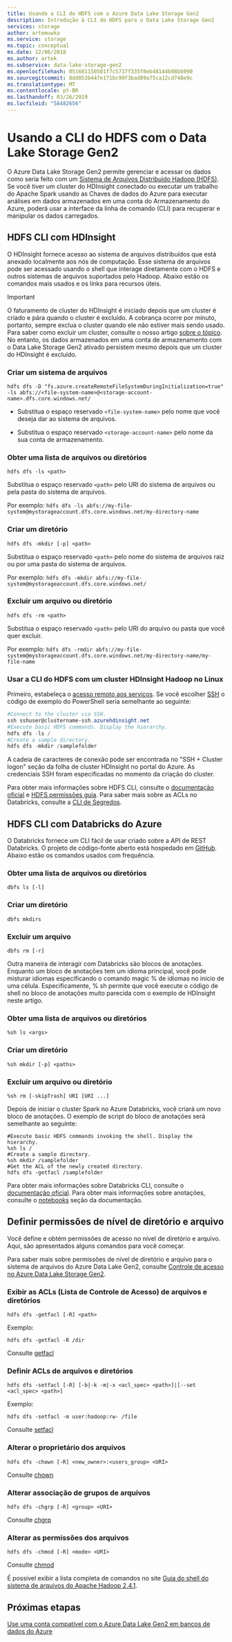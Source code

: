 ```yaml
---
title: Usando a CLI do HDFS com o Azure Data Lake Storage Gen2
description: Introdução à CLI do HDFS para o Data Lake Storage Gen2
services: storage
author: artemuwka
ms.service: storage
ms.topic: conceptual
ms.date: 12/06/2018
ms.author: artek
ms.subservice: data-lake-storage-gen2
ms.openlocfilehash: 051681150501f7c5737f335f8eb48144b08bb990
ms.sourcegitcommit: 0dd053b447e171bc99f3bad89a75ca12cd748e9c
ms.translationtype: MT
ms.contentlocale: pt-BR
ms.lasthandoff: 03/26/2019
ms.locfileid: "58482656"
---
```

# <a name="using-the-hdfs-cli-with-data-lake-storage-gen2"></a>Usando a CLI do HDFS com o Data Lake Storage Gen2

O Azure Data Lake Storage Gen2 permite gerenciar e acessar os dados como seria feito com um [Sistema de Arquivos Distribuído Hadoop (HDFS)](https://hadoop.apache.org/docs/current/hadoop-project-dist/hadoop-hdfs/HdfsDesign.html). Se você tiver um cluster do HDInsight conectado ou executar um trabalho do Apache Spark usando as Chaves de dados do Azure para executar análises em dados armazenados em uma conta do Armazenamento do Azure, poderá usar a interface da linha de comando (CLI) para recuperar e manipular os dados carregados.

## <a name="hdfs-cli-with-hdinsight"></a>HDFS CLI com HDInsight

O HDInsight fornece acesso ao sistema de arquivos distribuídos que está anexado localmente aos nós de computação. Esse sistema de arquivos pode ser acessado usando o shell que interage diretamente com o HDFS e outros sistemas de arquivos suportados pelo Hadoop. Abaixo estão os comandos mais usados e os links para recursos úteis.

>[!IMPORTANT]
>O faturamento de cluster do HDInsight é iniciado depois que um cluster é criado e pára quando o cluster é excluído. A cobrança ocorre por minuto, portanto, sempre exclua o cluster quando ele não estiver mais sendo usado. Para saber como excluir um cluster, consulte o nosso artigo [sobre o tópico](../../hdinsight/hdinsight-delete-cluster.md). No entanto, os dados armazenados em uma conta de armazenamento com o Data Lake Storage Gen2 ativado persistem mesmo depois que um cluster do HDInsight é excluído.

### <a name="create-a-file-system"></a>Criar um sistema de arquivos

    hdfs dfs -D "fs.azure.createRemoteFileSystemDuringInitialization=true" -ls abfs://<file-system-name>@<storage-account-name>.dfs.core.windows.net/

* Substitua o espaço reservado `<file-system-name>` pelo nome que você deseja dar ao sistema de arquivos.

* Substitua o espaço reservado `<storage-account-name>` pelo nome da sua conta de armazenamento.

### <a name="get-a-list-of-files-or-directories"></a>Obter uma lista de arquivos ou diretórios

    hdfs dfs -ls <path>

Substitua o espaço reservado `<path>` pelo URI do sistema de arquivos ou pela pasta do sistema de arquivos.

Por exemplo: `hdfs dfs -ls abfs://my-file-system@mystorageaccount.dfs.core.windows.net/my-directory-name`

### <a name="create-a-directory"></a>Criar um diretório

    hdfs dfs -mkdir [-p] <path>

Substitua o espaço reservado `<path>` pelo nome do sistema de arquivos raiz ou por uma pasta do sistema de arquivos.

Por exemplo: `hdfs dfs -mkdir abfs://my-file-system@mystorageaccount.dfs.core.windows.net/`

### <a name="delete-a-file-or-directory"></a>Excluir um arquivo ou diretório

    hdfs dfs -rm <path>

Substitua o espaço reservado `<path>` pelo URI do arquivo ou pasta que você quer excluir.

Por exemplo: `hdfs dfs -rmdir abfs://my-file-system@mystorageaccount.dfs.core.windows.net/my-directory-name/my-file-name`

### <a name="use-the-hdfs-cli-with-an-hdinsight-hadoop-cluster-on-linux"></a>Usar a CLI do HDFS com um cluster HDInsight Hadoop no Linux

Primeiro, estabeleça o [acesso remoto aos serviços](https://docs.microsoft.com/azure/hdinsight/hdinsight-hadoop-linux-information#remote-access-to-services). Se você escolher [SSH](https://docs.microsoft.com/azure/hdinsight/hdinsight-hadoop-linux-use-ssh-unix) o código de exemplo do PowerShell seria semelhante ao seguinte:

```powershell
#Connect to the cluster via SSH.
ssh sshuser@clustername-ssh.azurehdinsight.net
#Execute basic HDFS commands. Display the hierarchy.
hdfs dfs -ls /
#Create a sample directory.
hdfs dfs -mkdir /samplefolder
```
A cadeia de caracteres de conexão pode ser encontrada no "SSH + Cluster logon" seção da folha de cluster HDInsight no portal do Azure. As credenciais SSH foram especificadas no momento da criação do cluster.

Para obter mais informações sobre HDFS CLI, consulte o [documentação oficial](https://hadoop.apache.org/docs/r2.4.1/hadoop-project-dist/hadoop-common/FileSystemShell.html) e [HDFS permissões guia](https://hadoop.apache.org/docs/current/hadoop-project-dist/hadoop-hdfs/HdfsPermissionsGuide.html). Para saber mais sobre as ACLs no Databricks, consulte a [CLI de Segredos](https://docs.azuredatabricks.net/user-guide/dev-tools/databricks-cli.html#secrets-cli).

## <a name="hdfs-cli-with-azure-databricks"></a>HDFS CLI com Databricks do Azure

O Databricks fornece um CLI fácil de usar criado sobre a API de REST Databricks. O projeto de código-fonte aberto está hospedado em [GitHub](https://github.com/databricks/databricks-cli). Abaixo estão os comandos usados com frequência.

### <a name="get-a-list-of-files-or-directories"></a>Obter uma lista de arquivos ou diretórios

    dbfs ls [-l]

### <a name="create-a-directory"></a>Criar um diretório

    dbfs mkdirs

### <a name="delete-a-file"></a>Excluir um arquivo

    dbfs rm [-r]

Outra maneira de interagir com Databricks são blocos de anotações. Enquanto um bloco de anotações tem um idioma principal, você pode misturar idiomas especificando o comando magic % de idiomas no início de uma célula. Especificamente, % sh permite que você execute o código de shell no bloco de anotações muito parecida com o exemplo de HDInsight neste artigo.

### <a name="get-a-list-of-files-or-directories"></a>Obter uma lista de arquivos ou diretórios

    %sh ls <args>

### <a name="create-a-directory"></a>Criar um diretório

    %sh mkdir [-p] <paths>

### <a name="delete-a-file-or-a-directory"></a>Excluir um arquivo ou diretório

    %sh rm [-skipTrash] URI [URI ...]

Depois de iniciar o cluster Spark no Azure Databricks, você criará um novo bloco de anotações. O exemplo de script do bloco de anotações será semelhante ao seguinte:

    #Execute basic HDFS commands invoking the shell. Display the hierarchy.
    %sh ls /
    #Create a sample directory.
    %sh mkdir /samplefolder
    #Get the ACL of the newly created directory.
    hdfs dfs -getfacl /samplefolder

Para obter mais informações sobre Databricks CLI, consulte o [documentação oficial](https://docs.azuredatabricks.net/user-guide/dev-tools/databricks-cli.html). Para obter mais informações sobre anotações, consulte o [notebooks](https://docs.azuredatabricks.net/user-guide/notebooks/index.html) seção da documentação.

## <a name="set-file-and-directory-level-permissions"></a>Definir permissões de nível de diretório e arquivo

Você define e obtém permissões de acesso no nível de diretório e arquivo. Aqui, são apresentados alguns comandos para você começar. 

Para saber mais sobre permissões de nível de diretório e arquivo para o sistema de arquivos do Azure Data Lake Gen2, consulte [Controle de acesso no Azure Data Lake Storage Gen2](storage-data-lake-storage-access-control.md).

### <a name="display-the-access-control-lists-acls-of-files-and-directories"></a>Exibir as ACLs (Lista de Controle de Acesso) de arquivos e diretórios

    hdfs dfs -getfacl [-R] <path>

Exemplo:

`hdfs dfs -getfacl -R /dir`

Consulte [getfacl](https://hadoop.apache.org/docs/r2.4.1/hadoop-project-dist/hadoop-common/FileSystemShell.html#getfacl)

### <a name="set-acls-of-files-and-directories"></a>Definir ACLs de arquivos e diretórios

    hdfs dfs -setfacl [-R] [-b|-k -m|-x <acl_spec> <path>]|[--set <acl_spec> <path>]

Exemplo:

`hdfs dfs -setfacl -m user:hadoop:rw- /file`

Consulte [setfacl](https://hadoop.apache.org/docs/r2.4.1/hadoop-project-dist/hadoop-common/FileSystemShell.html#setfacl)

### <a name="change-the-owner-of-files"></a>Alterar o proprietário dos arquivos

    hdfs dfs -chown [-R] <new_owner>:<users_group> <URI>

Consulte [chown](https://hadoop.apache.org/docs/r2.4.1/hadoop-project-dist/hadoop-common/FileSystemShell.html#chown)

### <a name="change-group-association-of-files"></a>Alterar associação de grupos de arquivos

    hdfs dfs -chgrp [-R] <group> <URI>

Consulte [chgrp](https://hadoop.apache.org/docs/r2.4.1/hadoop-project-dist/hadoop-common/FileSystemShell.html#chgrp)

### <a name="change-the-permissions-of-files"></a>Alterar as permissões dos arquivos

    hdfs dfs -chmod [-R] <mode> <URI>

Consulte [chmod](https://hadoop.apache.org/docs/r2.4.1/hadoop-project-dist/hadoop-common/FileSystemShell.html#chmod)

É possível exibir a lista completa de comandos no site [Guia do shell do sistema de arquivos do Apache Hadoop 2.4.1](https://hadoop.apache.org/docs/r2.4.1/hadoop-project-dist/hadoop-common/FileSystemShell.html).

## <a name="next-steps"></a>Próximas etapas

[ Use uma conta compatível com o Azure Data Lake Gen2 em bancos de dados do Azure ](./data-lake-storage-quickstart-create-databricks-account.md) 

